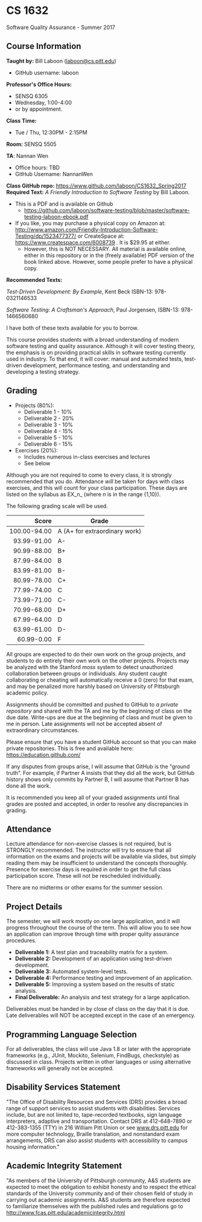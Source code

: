 # CS 1632
Software Quality Assurance - Summer 2017

## Course Information

**Taught by:** Bill Laboon (laboon@cs.pitt.edu)
  * GitHub username: laboon
  
**Professor's Office Hours:**

  * SENSQ 6305  
  * Wednesday, 1:00-4:00
  * or by appointment.  

**Class Time:**
  * Tue / Thu, 12:30PM - 2:15PM

**Room:** SENSQ 5505

**TA**: Nannan Wen
  * Office hours: TBD
  * GitHub Username: NannanWen

**Class GitHub repo:** https://www.github.com/laboon/CS1632_Spring2017  
**Required Text:** _A Friendly Introduction to Software Testing_ by Bill Laboon.
* This is a PDF and is available on Github
  * https://github.com/laboon/software-testing/blob/master/software-testing-laboon-ebook.pdf
* If you like, you may purchase a physical copy on Amazon at: http://www.amazon.com/Friendly-Introduction-Software-Testing/dp/1523477377/ or CreateSpace at: https://www.createspace.com/6008739 .  It is $29.95 at either.
  * However, this is NOT NECESSARY.  All material is available online, either in this repository or in the (freely available) PDF version of the book linked above.  However, some people prefer to have a physical copy.

**Recommended Texts:** 

_Test-Driven Development: By Example_, Kent Beck ISBN-13: 978-0321146533

_Software Testing: A Craftsman's Approach_, Paul Jorgensen, ISBN-13: 978-1466560680

I have both of these texts available for you to borrow.

This course provides students with a broad understanding of modern software testing and quality assurance. Although it will cover testing theory, the emphasis is on providing practical skills in software testing currently used in industry. To that end, it will cover: manual and automated tests, test-driven development, performance testing, and understanding and developing a testing strategy.

## Grading

* Projects (80%):
  * Deliverable 1 - 10%
  * Deliverable 2 - 20%
  * Deliverable 3 - 10%
  * Deliverable 4 - 15%
  * Deliverable 5 - 10%
  * Deliverable 6 - 15%
* Exercises (20%):
  * Includes numerous in-class exercises and lectures
  * See below

Although you are not required to come to every class, it is strongly recommended that you do.  Attendance _will_ be taken for days with class exercises, and this will count for your class participation.  These days are listed on the syllabus as EX_n_ (where _n_ is in the range {1,10}).

The following grading scale will be used.  

Score  | Grade
-----: | ------------------------------
100.00-94.00 | A (A+ for extraordinary work)
93.99-91.00  | A-
90.99-88.00  | B+
87.99-84.00  | B
83.99-81.00  | B-
80.99-78.00  | C+
77.99-74.00  | C
73.99-71.00  | C-
70.99-68.00  | D+
67.99-64.00  | D
63.99-61.00  | D-
60.99-0.00   | F

All groups are expected to do their own work on the group projects, and students to do entirely their own work on the other projects.  Projects may be analyzed with the Stanford _moss_ system to detect unauthorized collaboration between groups or individuals.  Any student caught collaborating or cheating will automatically receive a 0 (zero) for that exam, and may be penalized more harshly based on University of Pittsburgh academic policy.

Assignments should be committed and pushed to GitHub to _a private repository_ and shared with the TA and me by the beginning of class on the due date.  Write-ups are due at the beginning of class and must be given to me in person.  Late assignments will not be accepted absent of extraordinary circumstances.

Please ensure that you have a student GitHub account so that you can make private repositories.  This is free and available here: https://education.github.com/

If any disputes from groups arise, I will assume that GitHub is the "ground truth".  For example, if Partner A insists that they did all the work, but GitHub history shows only commits by Partner B, I will assume that Partner B has done all the work.

It is recommended you keep all of your graded assignments until final grades are posted and accepted, in order to resolve any discrepancies in grading.

## Attendance

Lecture attendance for non-exercise classes is not required, but is STRONGLY recommended. The instructor will try to ensure that all information on the exams and projects will be available via slides, but simply reading them may be insufficient to understand the concepts thoroughly.   Presence for exercise days is required in order to get the full class participation score.  These will not be rescheduled individually.

There are no midterms or other exams for the summer session.

## Project Details

The semester, we will work mostly on one large application, and it will progress throughout the course of the term.  This will allow you to see how an application can improve through time with proper qulity assurance procedures.

* **Deliverable 1:** A test plan and traceability matrix for a system.
* **Deliverable 2:** Development of an application using test-driven development.
* **Deliverable 3:** Automated system-level tests.
* **Deliverable 4:** Performance testing and improvement of an application.
* **Deliverable 5:** Improving a system based on the results of static analysis.
* **Final Deliverable:** An analysis and test strategy for a large application.

Deliverables must be handed in by close of class on the day that it is due.  Late deliverables will NOT be accepted except in the case of an emergency.

## Programming Language Selection

For all deliverables, the class will use Java 1.8 or later with the appropriate frameworks (e.g., JUnit, Mockito, Selenium, FindBugs, checkstyle) as discussed in class.  Projects written in other languages or using alternative frameworks will generally not be accepted.

## Disability Services Statement

"The Office of Disability Resources and Services (DRS) provides a broad range of support services to assist students with disabilities. Services include, but are not limited to, tape-recorded textbooks, sign language interpreters, adaptive and transportation. Contact DRS at 412-648-7890 or 412-383-1355 (TTY) in 216 William Pitt Union or see www.drs.pitt.edu for more computer technology, Braille translation, and nonstandard exam arrangements, DRS can also assist students with accessibility to campus housing information."

## Academic Integrity Statement

"As members of the University of Pittsburgh community, A&S students are expected to meet the obligation to exhibit honesty and to respect the ethical standards of the University community and of their chosen field of study in carrying out academic assignments. A&S students are therefore expected to familiarize themselves with the published rules and regulations go to http://www.fcas.pitt.edu/academicintegrity.html

